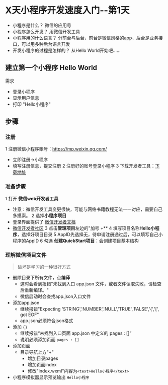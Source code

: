 # X天小程序开发速度入门--第1天

* 小程序是什么？ 微信的应用号
* 小程序怎么开发？ 用微信开发工具
* 小程序用的什么语言？ 分前台与后台，前台是微信风格的app，后台是业务接口，可以用多种后台语言开发
* 开发小程序的过程是怎样的？ 从Hello World开始吧……

## 建立第一个小程序 Hello World
需求
* 登录小程序
* 显示用户信息
* 打印 "Hello小程序"

## 步骤
### 注册
1 注册微信小程序账号：https://mp.weixin.qq.com/
   * 立即注册->小程序
   * 填写注册信息，提交注册
2 注册好的账号登录小程序
3 下载开发者工具：[下载地址 ](https://mp.weixin.qq.com/debug/wxadoc/dev/devtools/download.html?t=1510576089)

### 准备步骤
1 打开 **微信web开发者工具**
   * 注意：微信开发工具变更很快，可能与网络书籍教程无法一一对应，需要自己多摸索。
2 选择**小程序项目**
   * 登录界面提供了 [微信开发者文档](https://mp.weixin.qq.com/debug/wxadoc/dev/index.html)
   * [微信开发者社区](https://developers.weixin.qq.com/home?token=137700584&lang=zh_CN)
3 点击**管理项目**左边的"加号 +**
4 填写项目名称**Hello小程序**，选择好项目目录
5 AppID先选择无，待申请注册通过后，可以填写自己小程序的AppID
6 勾选 **创建QuickStart项目**：会创建项目基本结构

### 理解微信项目文件
> 破坏是学习的一种很好方式

* 删除目录下所有文件，点**编译**
   * 这时会看到报错"未找到入口 app.json 文件，或者文件读取失败，请检查后重新编译。"
   * 微信启动时会查找app.json入口文件
* 添加app.json
   * 继续报错"Expecting 'STRING','NUMBER','NULL','TRUE','FALSE','{','[', got EOF"
   * app.json必须符合json格式
* 添加 `{}`
   * 继续报错“未找到入口页面 app.json 中定义的 pages : []”
   * 说明必须添加页面 `pages : []`
* 添加页面
   * 目录导航上方"+"
      * 增加目录pages
      * 增加页面index
      * 修改"index.wxml"内容为`<text>Hello小程序</text>`
* 小程序模拟器显示预览输出 `Hello小程序`
